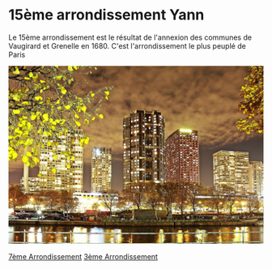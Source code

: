 # 15ème arrondissement Yann

Le 15ème arrondissement est le résultat de l'annexion des communes de Vaugirard et Grenelle en 1680. C'est l'arrondissement le plus peuplé de Paris

![Image 15ème](/jeu-heros-paris/15.jpg "Photo du 15ème")

[7ème Arrondissement](7.md) 
[3ème Arrondissement](3.md) 